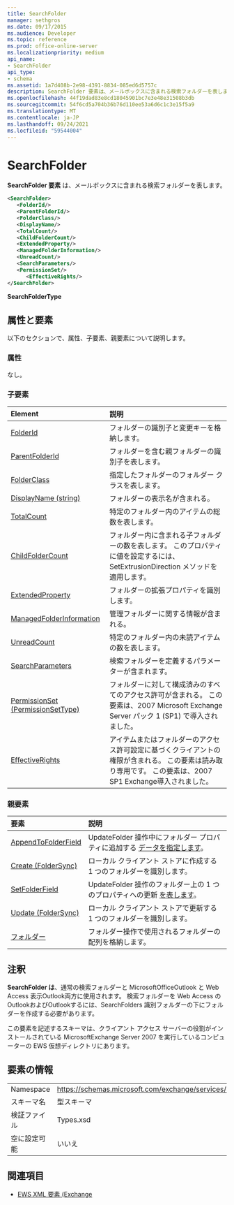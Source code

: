 ```yaml
---
title: SearchFolder
manager: sethgros
ms.date: 09/17/2015
ms.audience: Developer
ms.topic: reference
ms.prod: office-online-server
ms.localizationpriority: medium
api_name:
- SearchFolder
api_type:
- schema
ms.assetid: 1a7d408b-2e98-4391-8834-085ed6d5757c
description: SearchFolder 要素は、メールボックスに含まれる検索フォルダーを表します。
ms.openlocfilehash: 44f19dad83e8cd18045901bc7e3e48e31508b3db
ms.sourcegitcommit: 54f6cd5a704b36b76d110ee53a6d6c1c3e15f5a9
ms.translationtype: MT
ms.contentlocale: ja-JP
ms.lasthandoff: 09/24/2021
ms.locfileid: "59544004"
---
```

# <a name="searchfolder"></a>SearchFolder

**SearchFolder 要素** は、メールボックスに含まれる検索フォルダーを表します。 
  
```xml
<SearchFolder>
   <FolderId/>
   <ParentFolderId/>
   <FolderClass/>
   <DisplayName/>
   <TotalCount/>
   <ChildFolderCount/>
   <ExtendedProperty/>
   <ManagedFolderInformation/>
   <UnreadCount/>
   <SearchParameters/>
   <PermissionSet/>
      <EffectiveRights/>
</SearchFolder>
```

 **SearchFolderType**
## <a name="attributes-and-elements"></a>属性と要素

以下のセクションで、属性、子要素、親要素について説明します。
  
### <a name="attributes"></a>属性

なし。
  
### <a name="child-elements"></a>子要素

|**Element**|**説明**|
|:-----|:-----|
|[FolderId](folderid.md) <br/> |フォルダーの識別子と変更キーを格納します。  <br/> |
|[ParentFolderId](parentfolderid.md) <br/> |フォルダーを含む親フォルダーの識別子を表します。  <br/> |
|[FolderClass](folderclass.md) <br/> |指定したフォルダーのフォルダー クラスを表します。  <br/> |
|[DisplayName (string)](displayname-string.md) <br/> |フォルダーの表示名が含まれる。  <br/> |
|[TotalCount](totalcount.md) <br/> |特定のフォルダー内のアイテムの総数を表します。  <br/> |
|[ChildFolderCount](childfoldercount.md) <br/> |フォルダー内に含まれる子フォルダーの数を表します。 このプロパティに値を設定するには、 SetExtrusionDirection メソッドを適用します。  <br/> |
|[ExtendedProperty](extendedproperty.md) <br/> |フォルダーの拡張プロパティを識別します。  <br/> |
|[ManagedFolderInformation](managedfolderinformation.md) <br/> |管理フォルダーに関する情報が含まれる。  <br/> |
|[UnreadCount](unreadcount.md) <br/> |特定のフォルダー内の未読アイテムの数を表します。  <br/> |
|[SearchParameters](searchparameters.md) <br/> |検索フォルダーを定義するパラメーターが含まれます。  <br/> |
|[PermissionSet (PermissionSetType)](permissionset-permissionsettype.md) <br/> |フォルダーに対して構成済みのすべてのアクセス許可が含まれる。 この要素は、2007 Microsoft Exchange Server パック 1 (SP1) で導入されました。  <br/> |
|[EffectiveRights](effectiverights.md) <br/> |アイテムまたはフォルダーのアクセス許可設定に基づくクライアントの権限が含まれる。 この要素は読み取り専用です。 この要素は、2007 SP1 Exchange導入されました。  <br/> |
   
### <a name="parent-elements"></a>親要素

|**要素**|**説明**|
|:-----|:-----|
|[AppendToFolderField](appendtofolderfield.md) <br/> |UpdateFolder 操作中にフォルダー プロパティに追加する [データを指定します](updatefolder-operation.md)。  <br/> |
|[Create (FolderSync)](create-foldersync.md) <br/> |ローカル クライアント ストアに作成する 1 つのフォルダーを識別します。  <br/> |
|[SetFolderField](setfolderfield.md) <br/> |UpdateFolder 操作のフォルダー上の 1 つのプロパティへの更新 [を表します](updatefolder-operation.md)。  <br/> |
|[Update (FolderSync)](update-foldersync.md) <br/> |ローカル クライアント ストアで更新する 1 つのフォルダーを識別します。  <br/> |
|[フォルダー](folders-ex15websvcsotherref.md) <br/> |フォルダー操作で使用されるフォルダーの配列を格納します。  <br/> |
   
## <a name="remarks"></a>注釈

 **SearchFolder は**、通常の検索フォルダーと MicrosoftOfficeOutlook と Web Access 表示Outlook両方に使用されます。 検索フォルダーを Web Access のOutlookおよびOutlookするには、SearchFolders 識別フォルダーの下にフォルダーを作成する必要があります。 
  
この要素を記述するスキーマは、クライアント アクセス サーバーの役割がインストールされている MicrosoftExchange Server 2007 を実行しているコンピューターの EWS 仮想ディレクトリにあります。
  
## <a name="element-information"></a>要素の情報

|||
|:-----|:-----|
|Namespace  <br/> |https://schemas.microsoft.com/exchange/services/2006/types  <br/> |
|スキーマ名  <br/> |型スキーマ  <br/> |
|検証ファイル  <br/> |Types.xsd  <br/> |
|空に設定可能  <br/> |いいえ  <br/> |
   
## <a name="see-also"></a>関連項目



- [EWS XML 要素 (Exchange](ews-xml-elements-in-exchange.md)

